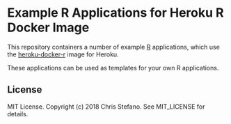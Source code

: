 # Example R Applications for Heroku R Docker Image

This repository containers a number of example [R][1] applications, which use the [heroku-docker-r][2] image for Heroku.

These applications can be used as templates for your own R applications.

## License

MIT License. Copyright (c) 2018 Chris Stefano. See MIT_LICENSE for details.

[1]: http://www.r-project.org
[2]: https://github.com/virtualstaticvoid/heroku-docker-r
